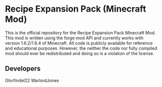 Recipe Expansion Pack (Minecraft Mod)
==============

This is the official repository for the Recipe Expansion Pack Minecraft Mod. This mod is written using the forge mod API and currently works with version 1.6.2/1.6.4 of Minecraft. All code is publicly available for reference and educational purposes. However, the neither the code nor fully compiled mod should ever be redistributed and doing so is a violation of the license.  

Developers
--------------
Glorfindel22
WarlordJones